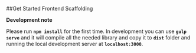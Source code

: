 ##Get Started Frontend Scaffolding

**Development note**

Please run **`npm install`** for the first time.
In development you can use **`gulp serve`** and it will compile all the needed library and copy it to **`dist`** folder and running the local development server at **`localhost:3000`**.